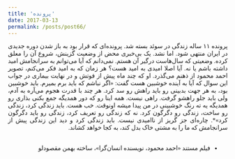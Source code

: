 ```yaml
---
title: 'پرونده'
date: 2017-03-13
permalink: /posts/post66/
---
```

<div align="justify" dir="rtl" style="font-family:vazir;">

پرونده ۱۱ ساله زندگی در سوئد بسته شد. پرونده‌ای که قرار بود به باز شدن دوره جدیدی در ایران منتهی شود. اما نشد. یک بی‌خبری محض از وضعیت گزینش، شروع آن را معلق کرده. وضعیتی که سال‌هاست درگیر آن هستم. نمی‌دانم که آیا می‌توانم به سرانجامش امید داشته باشم یا نه. آیا اصلا امیدی به امید هست؟ هر زمان که به امید فکر می‌کنم، تصویر احمد محمود از ذهنم می‌گذرد. او که چند ماه پیش از فوتش و در نهایت بیماری در جواب این سوال که آیا به آینده خوشبین هست گفت‌: «اگر نباشم که باید برم بمیرم. باید خوشبین بود، به هر جهت بدبینی رو باید راهش رو سد کرد. هر چند با قدرت هجوم می‌آره به آدم، ولی باید جلو راهشو گرفت. راهی نیست. همه اینا رو که دور همدیگه جمع بکنی بذاری رو همدیگه یه ته رنگ خوشبینی در من پیدا میشه اونوقت. خب هست. باید زندگی کرد، زندگی رو ساخت، زندگی رو دگرگون کرد. نه که زندگی رو تعریف کرد، زندگی رو باید دگرگون کرد»*. چاره‌ای جز گریز از ناامیدی نیست. باید زندگی کرد و دید این زندگی پیش از سرانجامش که ما را به مشتی خاک بدل کند، به کجا خواهد ‌کشاند.<br>
<br>
* فیلم مستند «احمد محمود، نویسنده انسان‌گرا»، ساخته بهمن مقصودلو

</div>
